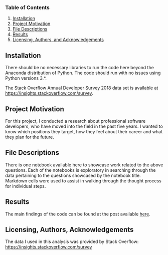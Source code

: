 ### Table of Contents

1. [Installation](#installation)
2. [Project Motivation](#motivation)
3. [File Descriptions](#files)
4. [Results](#results)
5. [Licensing, Authors, and Acknowledgements](#licensing)

## Installation <a name="installation"></a>

There should be no necessary libraries to run the code here beyond the Anaconda distribution of Python.  The code should run with no issues using Python versions 3.*.

The Stack Overflow Annual Developer Survey 2018 data set is available at https://insights.stackoverflow.com/survey.

## Project Motivation<a name="motivation"></a>

For this project, I conducted a research about professional software developers, who have moved into the field in the past five years. I wanted to know which positions they target, how they feel about their career and what they plan for the future.

## File Descriptions <a name="files"></a>

There is one notebook available here to showcase work related to the above questions. Each of the notebooks is exploratory in searching through the data pertaining to the questions showcased by the notebook title.  Markdown cells were used to assist in walking through the thought process for individual steps.  

## Results<a name="results"></a>

The main findings of the code can be found at the post available [here](https://medium.com/@istvan.teglas/career-change-into-software-development-42a7723cc7e).

## Licensing, Authors, Acknowledgements<a name="licensing"></a>

The data I used in this analysis was provided by Stack Overflow: https://insights.stackoverflow.com/survey
